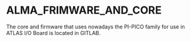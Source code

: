 # ALMA_FRIMWARE_AND_CORE
The core and firmware that uses nowadays the PI-PICO family for use in ATLAS I/O Board is located in GITLAB.
